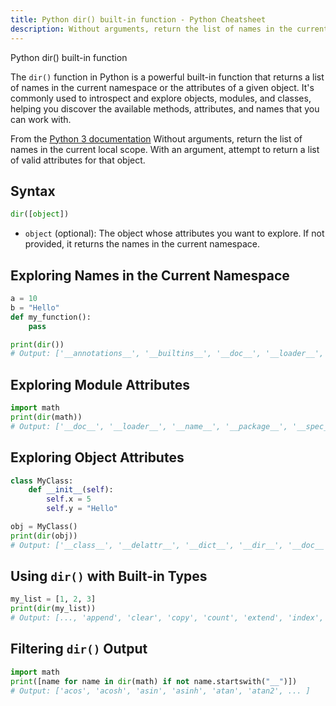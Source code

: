 ```yaml
---
title: Python dir() built-in function - Python Cheatsheet
description: Without arguments, return the list of names in the current local scope. With an argument, attempt to return a list of valid attributes for that object.
---
```


<base-title :title="frontmatter.title" :description="frontmatter.description">
Python dir() built-in function
</base-title>

The `dir()` function in Python is a powerful built-in function that returns a list of names in the current namespace or the attributes of a given object. It's commonly used to introspect and explore objects, modules, and classes, helping you discover the available methods, attributes, and names that you can work with.

<base-disclaimer>
  <base-disclaimer-title>
    From the <a target="_blank" href="https://docs.python.org/3/library/functions.html#dir">Python 3 documentation</a>
  </base-disclaimer-title>
  <base-disclaimer-content>
   Without arguments, return the list of names in the current local scope. With an argument, attempt to return a list of valid attributes for that object.
  </base-disclaimer-content>
</base-disclaimer>

## Syntax

```python
dir([object])
```

- `object` (optional): The object whose attributes you want to explore. If not provided, it returns the names in the current namespace.

## Exploring Names in the Current Namespace
```python
a = 10
b = "Hello"
def my_function():
    pass

print(dir())
# Output: ['__annotations__', '__builtins__', '__doc__', '__loader__', '__name__', '__package__', '__spec__', 'a', 'b', 'my_function']
```

## Exploring Module Attributes
```python
import math
print(dir(math))
# Output: ['__doc__', '__loader__', '__name__', '__package__', '__spec__', 'acos', 'acosh', 'asin', ... ]
```

## Exploring Object Attributes
```python
class MyClass:
    def __init__(self):
        self.x = 5
        self.y = "Hello"

obj = MyClass()
print(dir(obj))
# Output: ['__class__', '__delattr__', '__dict__', '__dir__', '__doc__', '__eq__', '__format__', ... 'x', 'y']
```

## Using `dir()` with Built-in Types
```python
my_list = [1, 2, 3]
print(dir(my_list))
# Output: [..., 'append', 'clear', 'copy', 'count', 'extend', 'index', 'insert', 'pop', 'remove', 'reverse', 'sort']
```

## Filtering `dir()` Output
```python
import math
print([name for name in dir(math) if not name.startswith("__")])
# Output: ['acos', 'acosh', 'asin', 'asinh', 'atan', 'atan2', ... ]
```
